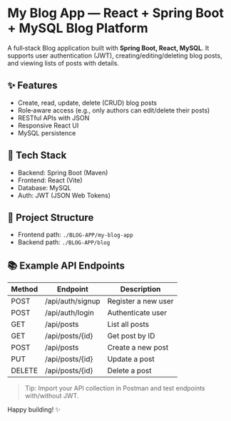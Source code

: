 # My Blog App — React + Spring Boot + MySQL Blog Platform

A full‑stack Blog application built with **Spring Boot, React, MySQL**. It supports user authentication (JWT), creating/editing/deleting blog posts, and viewing lists of posts with details.

## ✨ Features
- Create, read, update, delete (CRUD) blog posts
- Role‑aware access (e.g., only authors can edit/delete their posts)
- RESTful APIs with JSON
- Responsive React UI
- MySQL persistence

## 🧱 Tech Stack
- Backend: Spring Boot (Maven)  
- Frontend: React (Vite)
- Database: MySQL
- Auth: JWT (JSON Web Tokens)

## 📁 Project Structure
- Frontend path: `./BLOG-APP/my-blog-app`
- Backend path: `./BLOG-APP/blog`

## 📚 Example API Endpoints
| Method | Endpoint             | Description           |
|--------|----------------------|-----------------------|
| POST   | /api/auth/signup     | Register a new user   |
| POST   | /api/auth/login      | Authenticate user     |
| GET    | /api/posts           | List all posts        |
| GET    | /api/posts/{id}      | Get post by ID        |
| POST   | /api/posts           | Create a new post     |
| PUT    | /api/posts/{id}      | Update a post         |
| DELETE | /api/posts/{id}      | Delete a post         |

> Tip: Import your API collection in Postman and test endpoints with/without JWT.

Happy building! ✨
